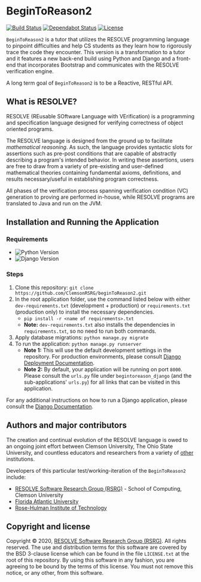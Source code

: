 # BeginToReason2
[![Build Status](https://travis-ci.com/ClemsonRSRG/beginToReason2.svg?branch=master)](https://travis-ci.com/ClemsonRSRG/beginToReason2)
[![Dependabot Status](https://api.dependabot.com/badges/status?host=github&repo=ClemsonRSRG/beginToReason2)](https://dependabot.com)
[![License](https://img.shields.io/badge/license-BSD-blue.svg)](https://raw.githubusercontent.com/ClemsonRSRG/beginToReason2/master/LICENSE.txt)

`BeginToReason2` is a tutor that utilizes the RESOLVE programming language to pinpoint difficulties and help CS students as they learn how to rigorously trace the code they encounter. This version is a transformation to a tutor and it features a new back-end build using Python and Django and a front-end that incorporates Bootstrap and communicates with the RESOLVE verification engine.

A long term goal of `BeginToReason2` is to be a Reactive, RESTful API.

## What is RESOLVE?

RESOLVE (REusable SOftware Language with VErification) is a programming and specification language designed for verifying correctness of object oriented programs.

The RESOLVE language is designed from the ground up to facilitate *mathematical reasoning*. As such, the language provides syntactic slots for assertions such as pre-post conditions that are capable of abstractly describing a program's intended behavior. In writing these assertions, users are free to draw from a variety of pre-existing and user-defined mathematical theories containing fundamental axioms, definitions, and results necessary/useful in establishing program correctness.

All phases of the verification process spanning verification condition (VC) generation to proving are performed in-house, while RESOLVE programs are translated to Java and run on the JVM.

## Installation and Running the Application

### Requirements
- ![Python Version](https://img.shields.io/pypi/pyversions/Django)
- ![Django Version](https://img.shields.io/badge/django-3%2B-blue)

### Steps
1. Clone this repository: `git clone https://github.com/ClemsonRSRG/beginToReason2.git`
2. In the root application folder, use the command listed below with either `dev-requirements.txt` (development + production) or `requirements.txt` (production only) to install the necessary dependencies. 
   - `pip install -r <name of requirements>.txt`
   - **Note:** `dev-requirements.txt` also installs the dependencies in `requirements.txt`, so no need to run both commands.
3. Apply database migrations: `python manage.py migrate`
4. To run the application: `python manage.py runserver`
   - **Note 1:** This will use the default development settings in the repository. For production environments, please consult [Django Deployment Documentation](https://docs.djangoproject.com/en/3.0/howto/deployment/).
   - **Note 2:** By default, your application will be running on port `8000`. Please consult the `urls.py` file under `begintoreason_django` (and the sub-applications' `urls.py`) for all links that can be visited in this application.
   
For any additional instructions on how to run a Django application, please consult the [Django Documentation](https://docs.djangoproject.com/en/3.0/).

## Authors and major contributors

The creation and continual evolution of the RESOLVE language is owed to an ongoing joint effort between Clemson University, The Ohio State University, and countless educators and researchers from a variety of [other](https://www.cs.clemson.edu/resolve/about.html) institutions.

Developers of this particular test/working-iteration of the `BeginToReason2` include:

* [RESOLVE Software Research Group (RSRG)](https://www.cs.clemson.edu/resolve/) - School of Computing, Clemson University
* [Florida Atlantic University](http://www.fau.edu/research/)
* [Rose-Hulman Institute of Technology](https://www.rose-hulman.edu/)

## Copyright and license

Copyright © 2020, [RESOLVE Software Research Group (RSRG)](https://www.cs.clemson.edu/resolve/). All rights reserved. The use and distribution terms for this software are covered by the BSD 3-clause license which can be found in the file `LICENSE.txt` at the root of this repository. By using this software in any fashion, you are agreeing to be bound by the terms of this license. You must not remove this notice, or any other, from this software.
